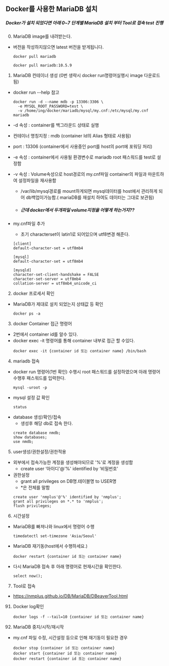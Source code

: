## Docker를 사용한 MariaDB 설치

##### Docker가 설치 되었다면 아래 0~7 단계별 MariaDB 설치 부터 Tool로 접속 test 진행

0. MariaDB image를 내려받는다.
- 버전을 작성하지않으면 latest 버전을 받게됩니다.
  ```
  docker pull mariadb  
  ```
  ```
  docker pull mariadb:10.5.9
  ```
1. MariaDB 컨테이너 생성 (0번 생략시 docker run명령어실행시 image 다운로드됨)  
- docker run --help 참고
  ```
  docker run -d --name mdb -p 13306:3306 \
    -e MYSQL_ROOT_PASSWORD=test \
    -v /home/ing/docker/mariadb/mysql/my.cnf:/etc/mysql/my.cnf mariadb
  ```

- -d 속성 : container를 백그라운드 상태로 실행
- 컨테이너 명칭지정 : mdb (container Id의 Alias 형태로 사용됨)
- port : 13306 (container에서 사용중인 port를 host의 port에 포워딩 처리)
- -e 속성 : container에서 사용될 환경변수로 mariadb root 패스워드를 test로 설정함
- -v 속성 : Volume속성으로 host경로의 my.cnf파일 container의 파일과 마운트하여 설정파일을 재사용함
    - /var/lib/mysql경로를 mount하게되면 mysql데이터를 host에서 관리하게 되어 db백업이가능함.( mariaDB를 재설치 하여도 데이터는 그대로 보관됨)
    - ##### 근데 docker에서 두개파일 volume지정을 어떻게 하는거지??

- my.cnf파일 추가
  - 초기 characterset이 latin1로 되어있으며 utf8변경 해준다.  
  ```
  [client]
  default-character-set = utf8mb4

  [mysql]
  default-character-set = utf8mb4

  [mysqld]
  character-set-client-handshake = FALSE
  character-set-server = utf8mb4
  collation-server = utf8mb4_unicode_ci
  ```  

2. docker 프로세서 확인
- MariaDB가 제대로 설치 되었는지 상태값 등 확인
  ```
  docker ps -a
  ```

3. docker Container 접근 명령어
- 2번에서 container id를 알수 있다.
- docker exec -it 명령어를 통해 container 내부로 접근 할 수있다.
  ```
  docker exec -it {container id 또는 container name} /bin/bash
  ```
4. mariadb 접속
- docker run 명령어(1번 확인) 수행시 root 패스워드를 설정하였으며 아래 명령어 수행후 패스워드를 입력한다.
  ```
  mysql -uroot -p
  ```       
- mysql 설정 값 확인
  ```
  status
  ```
- database 생성/확인/접속
  - 생성후 해당 db로 접속 한다.
  ```
  create database nmdb;
  show databases;
  use nmdb;
  ```
5. user생성/권한설정/권한적용
- 외부에서 접속가능한 계정을 생성해야되므로 '%'로 계정을 생성함
    - create user ‘아이디'@'%' identified by ‘비밀번호'
-  권한설정  
    - grant all privileges on DB명.테이블명 to USER명
    - \*은 전체를 말함
    ```
    create user 'nmplus'@'%' identified by 'nmplus';
    grant all privileges on *.* to 'nmplus';
    flush privileges;
    ```

6. 시간설정
  - MariaDB를 빠져나와 linux에서 명령어 수행  
    ```
    timedatectl set-timezone 'Asia/Seoul'  
    ```
  - MariaDB 재기동(host에서 수행하세요.)
    ```
    docker restart {container id 또는 container name}
    ```
  - 다시 MariaDB 접속 후 아래 명령어로 현재시간을 확인한다.
    ```
    select now();
    ```
7. Tool로 접속
  - https://nmplus.github.io/DB/MariaDB/DBeaverTool.html


91. Docker log확인
    ```
    docker logs -f --tail=10 {container id 또는 container name}
    ```

92. MariaDB 중지/시작/재시작
- my.cnf 파일 수정, 시간설정 등으로 인해 재기동이 필요한 경우  
  ```
  docker stop {container id 또는 container name}
  docker start {container id 또는 container name}
  docker restart {container id 또는 container name}
  ```
